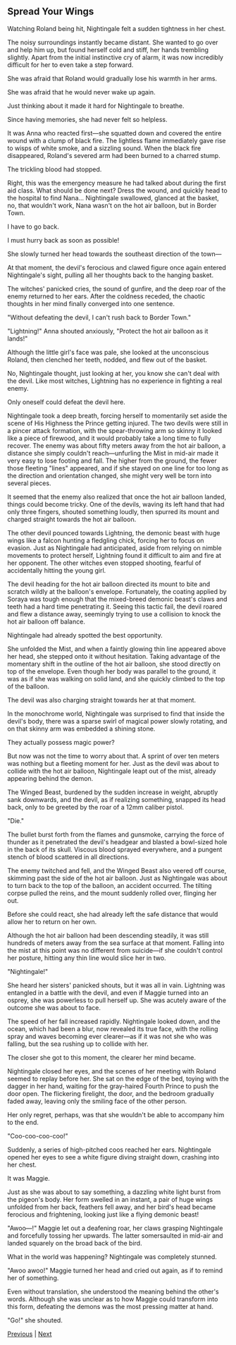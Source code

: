 ## Spread Your Wings
Watching Roland being hit, Nightingale felt a sudden tightness in her chest.

The noisy surroundings instantly became distant. She wanted to go over and help him up, but found herself cold and stiff, her hands trembling slightly. Apart from the initial instinctive cry of alarm, it was now incredibly difficult for her to even take a step forward.

She was afraid that Roland would gradually lose his warmth in her arms.

She was afraid that he would never wake up again.

Just thinking about it made it hard for Nightingale to breathe.

Since having memories, she had never felt so helpless.

It was Anna who reacted first—she squatted down and covered the entire wound with a clump of black fire. The lightless flame immediately gave rise to wisps of white smoke, and a sizzling sound. When the black fire disappeared, Roland's severed arm had been burned to a charred stump.

The trickling blood had stopped.

Right, this was the emergency measure he had talked about during the first aid class. What should be done next? Dress the wound, and quickly head to the hospital to find Nana... Nightingale swallowed, glanced at the basket, no, that wouldn't work, Nana wasn't on the hot air balloon, but in Border Town.



I have to go back.

I must hurry back as soon as possible!

She slowly turned her head towards the southeast direction of the town—

At that moment, the devil's ferocious and clawed figure once again entered Nightingale's sight, pulling all her thoughts back to the hanging basket.

The witches' panicked cries, the sound of gunfire, and the deep roar of the enemy returned to her ears. After the coldness receded, the chaotic thoughts in her mind finally converged into one sentence.

"Without defeating the devil, I can't rush back to Border Town."

"Lightning!" Anna shouted anxiously, "Protect the hot air balloon as it lands!"

Although the little girl's face was pale, she looked at the unconscious Roland, then clenched her teeth, nodded, and flew out of the basket.

No, Nightingale thought, just looking at her, you know she can't deal with the devil. Like most witches, Lightning has no experience in fighting a real enemy.



Only oneself could defeat the devil here.

Nightingale took a deep breath, forcing herself to momentarily set aside the scene of His Highness the Prince getting injured. The two devils were still in a pincer attack formation, with the spear-throwing arm so skinny it looked like a piece of firewood, and it would probably take a long time to fully recover. The enemy was about fifty meters away from the hot air balloon, a distance she simply couldn't reach—unfurling the Mist in mid-air made it very easy to lose footing and fall. The higher from the ground, the fewer those fleeting "lines" appeared, and if she stayed on one line for too long as the direction and orientation changed, she might very well be torn into several pieces.



It seemed that the enemy also realized that once the hot air balloon landed, things could become tricky. One of the devils, waving its left hand that had only three fingers, shouted something loudly, then spurred its mount and charged straight towards the hot air balloon.



The other devil pounced towards Lightning, the demonic beast with huge wings like a falcon hunting a fledgling chick, forcing her to focus on evasion. Just as Nightingale had anticipated, aside from relying on nimble movements to protect herself, Lightning found it difficult to aim and fire at her opponent. The other witches even stopped shooting, fearful of accidentally hitting the young girl.



The devil heading for the hot air balloon directed its mount to bite and scratch wildly at the balloon's envelope. Fortunately, the coating applied by Soraya was tough enough that the mixed-breed demonic beast's claws and teeth had a hard time penetrating it. Seeing this tactic fail, the devil roared and flew a distance away, seemingly trying to use a collision to knock the hot air balloon off balance.



Nightingale had already spotted the best opportunity.

She unfolded the Mist, and when a faintly glowing thin line appeared above her head, she stepped onto it without hesitation. Taking advantage of the momentary shift in the outline of the hot air balloon, she stood directly on top of the envelope. Even though her body was parallel to the ground, it was as if she was walking on solid land, and she quickly climbed to the top of the balloon.



The devil was also charging straight towards her at that moment.

In the monochrome world, Nightingale was surprised to find that inside the devil's body, there was a sparse swirl of magical power slowly rotating, and on that skinny arm was embedded a shining stone.



They actually possess magic power?

But now was not the time to worry about that. A sprint of over ten meters was nothing but a fleeting moment for her. Just as the devil was about to collide with the hot air balloon, Nightingale leapt out of the mist, already appearing behind the demon.

The Winged Beast, burdened by the sudden increase in weight, abruptly sank downwards, and the devil, as if realizing something, snapped its head back, only to be greeted by the roar of a 12mm caliber pistol.

"Die."

The bullet burst forth from the flames and gunsmoke, carrying the force of thunder as it penetrated the devil's headgear and blasted a bowl-sized hole in the back of its skull. Viscous blood sprayed everywhere, and a pungent stench of blood scattered in all directions.

The enemy twitched and fell, and the Winged Beast also veered off course, skimming past the side of the hot air balloon. Just as Nightingale was about to turn back to the top of the balloon, an accident occurred. The tilting corpse pulled the reins, and the mount suddenly rolled over, flinging her out.

Before she could react, she had already left the safe distance that would allow her to return on her own.

Although the hot air balloon had been descending steadily, it was still hundreds of meters away from the sea surface at that moment. Falling into the mist at this point was no different from suicide—if she couldn't control her posture, hitting any thin line would slice her in two.

"Nightingale!"



She heard her sisters' panicked shouts, but it was all in vain. Lightning was entangled in a battle with the devil, and even if Maggie turned into an osprey, she was powerless to pull herself up. She was acutely aware of the outcome she was about to face.

The speed of her fall increased rapidly. Nightingale looked down, and the ocean, which had been a blur, now revealed its true face, with the rolling spray and waves becoming ever clearer—as if it was not she who was falling, but the sea rushing up to collide with her.

The closer she got to this moment, the clearer her mind became.

Nightingale closed her eyes, and the scenes of her meeting with Roland seemed to replay before her. She sat on the edge of the bed, toying with the dagger in her hand, waiting for the gray-haired Fourth Prince to push the door open. The flickering firelight, the door, and the bedroom gradually faded away, leaving only the smiling face of the other person.

Her only regret, perhaps, was that she wouldn't be able to accompany him to the end.

"Coo-coo-coo-coo!"

Suddenly, a series of high-pitched coos reached her ears. Nightingale opened her eyes to see a white figure diving straight down, crashing into her chest.

It was Maggie.

Just as she was about to say something, a dazzling white light burst from the pigeon's body. Her form swelled in an instant, a pair of huge wings unfolded from her back, feathers fell away, and her bird's head became ferocious and frightening, looking just like a flying demonic beast!



"Awoo—!" Maggie let out a deafening roar, her claws grasping Nightingale and forcefully tossing her upwards. The latter somersaulted in mid-air and landed squarely on the broad back of the bird.



What in the world was happening? Nightingale was completely stunned.



"Awoo awoo!" Maggie turned her head and cried out again, as if to remind her of something.



Even without translation, she understood the meaning behind the other's words. Although she was unclear as to how Maggie could transform into this form, defeating the demons was the most pressing matter at hand.



"Go!" she shouted.





[Previous](CH0294.md) | [Next](CH0296.md)
